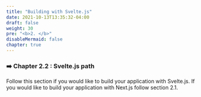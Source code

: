 ```yaml
---
title: "Building with Svelte.js"
date: 2021-10-13T13:35:32-04:00
draft: false
weight: 30
pre: "<b>2. </b>"
disableMermaid: false
chapter: true
---
```


### ➡️ Chapter 2.2 : Svelte.js path

Follow this section if you would like to build your application with Svelte.js. If you would like to build your application with Next.js follow section 2.1.